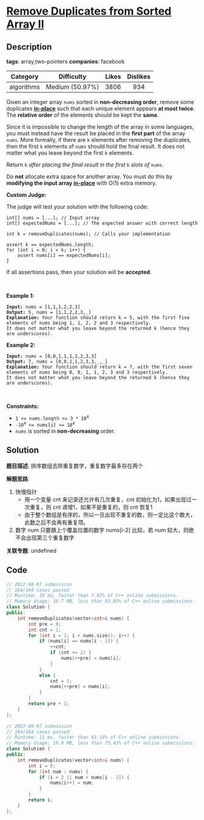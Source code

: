 # [Remove Duplicates from Sorted Array II](https://leetcode.com/problems/remove-duplicates-from-sorted-array-ii/description/)

## Description

**tags**: array,two-pointers
**companies**: facebook

|  Category  |   Difficulty    | Likes | Dislikes |
| :--------: | :-------------: | :---: | :------: |
| algorithms | Medium (50.97%) | 3806  |   934    |

<p>Given an integer array <code>nums</code> sorted in <strong>non-decreasing order</strong>, remove some duplicates <a href="https://en.wikipedia.org/wiki/In-place_algorithm" target="_blank"><strong>in-place</strong></a> such that each unique element appears <strong>at most twice</strong>. The <strong>relative order</strong> of the elements should be kept the <strong>same</strong>.</p>

<p>Since it is impossible to change the length of the array in some languages, you must instead have the result be placed in the <strong>first part</strong> of the array <code>nums</code>. More formally, if there are <code>k</code> elements after removing the duplicates, then the first <code>k</code> elements of <code>nums</code>&nbsp;should hold the final result. It does not matter what you leave beyond the first&nbsp;<code>k</code>&nbsp;elements.</p>

<p>Return <code>k</code><em> after placing the final result in the first </em><code>k</code><em> slots of </em><code>nums</code>.</p>

<p>Do <strong>not</strong> allocate extra space for another array. You must do this by <strong>modifying the input array <a href="https://en.wikipedia.org/wiki/In-place_algorithm" target="_blank">in-place</a></strong> with O(1) extra memory.</p>

<p><strong>Custom Judge:</strong></p>

<p>The judge will test your solution with the following code:</p>

<pre><code>int[] nums = [...]; // Input array
int[] expectedNums = [...]; // The expected answer with correct length

int k = removeDuplicates(nums); // Calls your implementation

assert k == expectedNums.length;
for (int i = 0; i &lt; k; i++) {
    assert nums[i] == expectedNums[i];
}</code></pre>

<p>If all assertions pass, then your solution will be <strong>accepted</strong>.</p>

<p>&nbsp;</p>
<p><strong>Example 1:</strong></p>

<pre><code><strong>Input:</strong> nums = [1,1,1,2,2,3]
<strong>Output:</strong> 5, nums = [1,1,2,2,3,_]
<strong>Explanation:</strong> Your function should return k = 5, with the first five elements of nums being 1, 1, 2, 2 and 3 respectively.
It does not matter what you leave beyond the returned k (hence they are underscores).</code></pre>

<p><strong>Example 2:</strong></p>

<pre><code><strong>Input:</strong> nums = [0,0,1,1,1,1,2,3,3]
<strong>Output:</strong> 7, nums = [0,0,1,1,2,3,3,_,_]
<strong>Explanation:</strong> Your function should return k = 7, with the first seven elements of nums being 0, 0, 1, 1, 2, 3 and 3 respectively.
It does not matter what you leave beyond the returned k (hence they are underscores).</code></pre>

<p>&nbsp;</p>
<p><strong>Constraints:</strong></p>

<ul>
  <li><code>1 &lt;= nums.length &lt;= 3 * 10<sup>4</sup></code></li>
  <li><code>-10<sup>4</sup> &lt;= nums[i] &lt;= 10<sup>4</sup></code></li>
  <li><code>nums</code> is sorted in <strong>non-decreasing</strong> order.</li>
</ul>

## Solution

**题目描述**: 排序数组去除重复数字，重复数字最多存在两个

**解题思路**:

1. 快慢指针
   - 用一个变量 cnt 来记录还允许有几次重复，cnt 初始化为1，如果出现过一次重复，则 cnt 递增1，如果不是重复的，则 cnt 恢复1
   - 由于整个数组是有序的，所以一旦出现不重复的数，则一定比这个数大，此数之后不会再有重复项。
2. 数字 num 只要跟上个覆盖位置的数字 nums[i-2] 比较，若 num 较大，则绝不会出现第三个重复数字

**关联专题**: undefined

## Code

```cpp
// 2022-08-07 submission
// 164/164 cases passed
// Runtime: 19 ms, faster than 7.02% of C++ online submissions.
// Memory Usage: 10.7 MB, less than 93.05% of C++ online submissions.
class Solution {
public:
    int removeDuplicates(vector<int>& nums) {
        int pre = 0;
        int cnt = 1;
        for (int i = 1; i < nums.size(); i++) {
            if (nums[i] == nums[i - 1]) {
                ++cnt;
                if (cnt <= 2) {
                    nums[++pre] = nums[i];
                }
            }
            else {
                cnt = 1;
                nums[++pre] = nums[i];
            }
        }
        return pre + 1;
    }
};
```

```cpp
// 2022-08-07 submission
// 164/164 cases passed
// Runtime: 11 ms, faster than 43.14% of C++ online submissions.
// Memory Usage: 10.9 MB, less than 75.43% of C++ online submissions.
class Solution {
public:
    int removeDuplicates(vector<int>& nums) {
        int i = 0;
        for (int num : nums) {
            if (i < 2 || num > nums[i - 2]) {
                nums[i++] = num;
            }
        }
        return i;
    }
};
```
